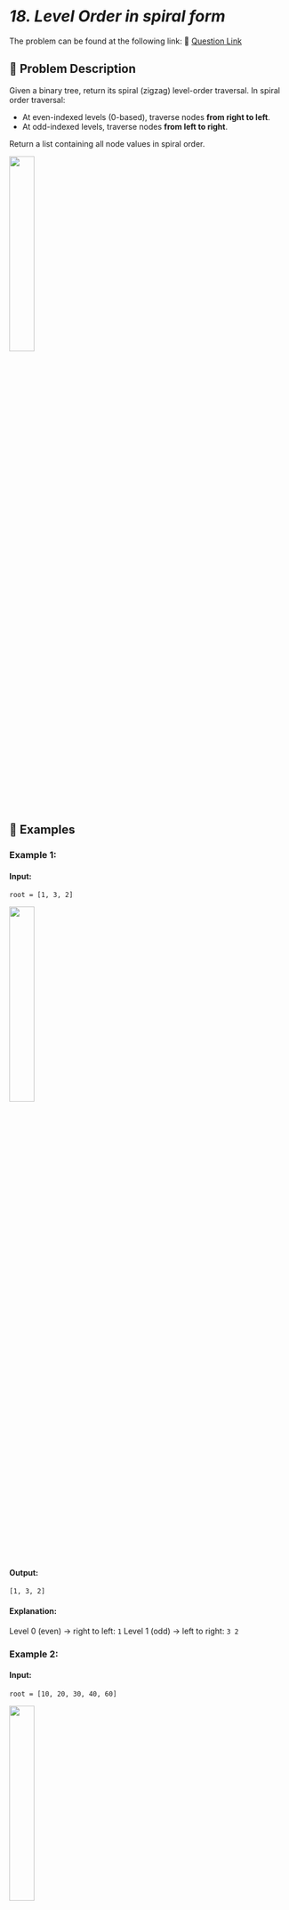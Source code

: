 # _18. Level Order in spiral form_

The problem can be found at the following link: 🔗 [Question Link](https://www.geeksforgeeks.org/problems/level-order-traversal-in-spiral-form/1)

## **🧩 Problem Description**

Given a binary tree, return its spiral (zigzag) level-order traversal.
In spiral order traversal:

- At even-indexed levels (0-based), traverse nodes **from right to left**.
- At odd-indexed levels, traverse nodes **from left to right**.

Return a list containing all node values in spiral order.

<img src="https://github.com/user-attachments/assets/b1969c68-98a2-4251-9151-2d5d2d8f1b78" width="30%">

## **📘 Examples**

### **Example 1:**

#### **Input:**

`root = [1, 3, 2]`

<img src="https://github.com/user-attachments/assets/836b9d62-2c1d-4eb1-8bf0-7d4194c6451e" width="30%">

#### **Output:**

`[1, 3, 2]`

#### **Explanation:**

Level 0 (even) → right to left: `1`
Level 1 (odd) → left to right: `3 2`

### **Example 2:**

#### **Input:**

`root = [10, 20, 30, 40, 60]`

<img src="https://github.com/user-attachments/assets/e007d5b3-9e0d-4ba6-a3d3-293828c56eb8" width="30%">

#### **Output:**

`[10, 20, 30, 60, 40]`

### **Example 3:**

#### **Input:**

`root = [1, 2, N, 4]`

<img src="https://github.com/user-attachments/assets/84061eac-bf90-4ce2-af9c-c92f0fa83898" width="30%">

#### **Output:**

`[1, 2, 4]`

## **🔒 Constraints**

- 1 ≤ number of nodes ≤ 10⁵
- 0 ≤ node->data ≤ 10⁵

## **✅ My Approach**

### **Using Double-Ended Queue (Deque)**

We use a `deque` to simulate two-directional traversal:

- For **even-indexed levels**, we traverse from right to left using `pop_back()` and push children to the **front**.
- For **odd-indexed levels**, we traverse from left to right using `pop_front()` and push children to the **back**.

We alternate the direction at each level using a boolean flag.

### **Algorithm Steps:**

1. Initialize deque `q` and push root node.
2. While `q` is not empty:

   - Traverse the current level based on direction:

     - If flag is `True` (even), pop from back and push right→left children to front.
     - If flag is `False` (odd), pop from front and push left→right children to back.

   - Flip the flag at the end of each level.

## **🧮 Time and Auxiliary Space Complexity**

- **Expected Time Complexity:** O(n), as we visit each node exactly once in level order.
- **Expected Auxiliary Space Complexity:** O(n), due to storing up to an entire level of nodes in the deque.

## **🧠 Code (C++)**

```cpp
class Solution {
  public:
    vector<int> findSpiral(Node* r) {
        if (!r) return {};
        vector<int> a;
        deque<Node*> q{r};
        bool f = 1;
        while (!q.empty()) {
            int n = q.size();
            while (n--) {
                Node* x = f ? q.back() : q.front();
                f ? q.pop_back() : q.pop_front();
                a.push_back(x->data);
                if (f) {
                    if (x->right) q.push_front(x->right);
                    if (x->left) q.push_front(x->left);
                } else {
                    if (x->left) q.push_back(x->left);
                    if (x->right) q.push_back(x->right);
                }
            }
            f = !f;
        }
        return a;
    }
};
```

<details>
<summary><h2 align="center">⚡ Alternative Approaches</h2></summary>
  
## 📊 **2️⃣ Two-Stacks Method**

### **Algorithm Steps:**

1. If `root` is null, return `{}`.
2. Initialize two stacks: `s1` (for current level), `s2` (for next level).
3. Push `root` to `s1`.
4. While either `s1` or `s2` is non-empty:

   - **Process `s1`** (right→left):

     1. While `s1` isn’t empty:

        - Pop `u` from `s1`, append `u->data`.
        - Push `u->right` then `u->left` onto `s2`.

   - **Process `s2`** (left→right):

     1. While `s2` isn’t empty:

        - Pop `u` from `s2`, append `u->data`.
        - Push `u->left` then `u->right` onto `s1`.

5. Return the combined result.

```cpp
class Solution {
  public:
    vector<int> findSpiral(Node* root) {
        if (!root) return {};
        vector<int> ans;
        stack<Node*> s1, s2;
        s1.push(root);
        while (!s1.empty() || !s2.empty()) {
            while (!s1.empty()) {
                Node* u = s1.top(); s1.pop();
                ans.push_back(u->data);
                if (u->right) s2.push(u->right);
                if (u->left)  s2.push(u->left);
            }
            while (!s2.empty()) {
                Node* u = s2.top(); s2.pop();
                ans.push_back(u->data);
                if (u->left)  s1.push(u->left);
                if (u->right) s1.push(u->right);
            }
        }
        return ans;
    }
};
```

### ✅ **Why This Approach?**

- Clear separation of two traversal directions via two stacks.
- No deque operations—pure LIFO.

#### 📝 **Complexity Analysis:**

- **Time:** 🔸 O(N)
- **Auxiliary Space:** 🔸 O(N)

## 📊 **3️⃣ Level-Collection + Reverse**

### **Algorithm Steps:**

1. Perform a standard level-order traversal using a queue, but **collect each level** into its own vector.
2. After collecting all levels in `levels[]`, iterate through `levels`:

   - If level index is even → reverse that level.
   - Append elements in order to final answer.

```cpp
class Solution {
  public:
    vector<int> findSpiral(Node* root) {
        if (!root) return {};
        vector<vector<int>> levels;
        queue<Node*> q;
        q.push(root);
        while (!q.empty()) {
            int sz = q.size();
            vector<int> lvl;
            for (int i = 0; i < sz; ++i) {
                Node* u = q.front(); q.pop();
                lvl.push_back(u->data);
                if (u->left)  q.push(u->left);
                if (u->right) q.push(u->right);
            }
            levels.push_back(lvl);
        }
        vector<int> ans;
        for (int i = 0; i < levels.size(); ++i) {
            if (i % 2 == 0)
                reverse(levels[i].begin(), levels[i].end());
            ans.insert(ans.end(), levels[i].begin(), levels[i].end());
        }
        return ans;
    }
};
```

### ✅ **Why This Approach?**

- Simple to reason about by separating concerns.
- Useful if you need per-level data later.

#### 📝 **Complexity Analysis:**

- **Time:** 🔸 O(N)
- **Auxiliary Space:** 🔸 O(N) (for both queue and `levels`)

## 🆚 Comparison

| **Approach**            | ⏱️ **Time** | 🗂️ **Space** | ✅ **Pros**             | ⚠️ **Cons**                        |
| ----------------------- | ----------- | ------------ | ----------------------- | ---------------------------------- |
| Deque Zigzag Traversal  | 🟢 O(n)     | 🟢 O(n)      | Clean, single container | Requires deque logic               |
| Two Stack Zigzag        | 🟢 O(n)     | 🟢 O(n)      | Stack-based alternative | Slightly verbose                   |
| Level-Collect + Reverse | 🔸 O(N)     | 🔸 O(N)      | Simple to implement     | Needs extra storage for all levels |

### ✅ **Best Choice by Scenario**

| **Scenario**                    | **Recommended Approach**           |
| ------------------------------- | ---------------------------------- |
| 🚀 Performance & minimal passes | 🥇 Deque-Based Traversal (Optimal) |
| 🎓 Clarity in interview demos   | 🥈 Two-Stacks                      |
| 📊 Need per-level data retained | 🥉 Level-Collect + Reverse         |

</details>

## **🧑‍💻 Code (Java)**

```java
class Solution {
    public ArrayList<Integer> findSpiral(Node r) {
        if (r == null) return new ArrayList<>();
        ArrayList<Integer> a = new ArrayList<>();
        Deque<Node> q = new ArrayDeque<>();
        q.add(r);
        boolean f = true;
        while (!q.isEmpty()) {
            int n = q.size();
            while (n-- > 0) {
                Node x = f ? q.pollLast() : q.pollFirst();
                a.add(x.data);
                if (f) {
                    if (x.right != null) q.addFirst(x.right);
                    if (x.left != null) q.addFirst(x.left);
                } else {
                    if (x.left != null) q.addLast(x.left);
                    if (x.right != null) q.addLast(x.right);
                }
            }
            f = !f;
        }
        return a;
    }
}
```

## **🐍 Code (Python)**

```python
class Solution:
    def findSpiral(self, r):
        if not r: return []
        a, q, f = [], deque([r]), True
        while q:
            for _ in range(len(q)):
                x = q.pop() if f else q.popleft()
                a.append(x.data)
                if f:
                    if x.right: q.appendleft(x.right)
                    if x.left: q.appendleft(x.left)
                else:
                    if x.left: q.append(x.left)
                    if x.right: q.append(x.right)
            f = not f
        return a
```

## 🧠 Contribution and Support

For discussions, questions, or doubts related to this solution, feel free to connect on LinkedIn: [📬 Any Questions?](https://www.linkedin.com/in/patel-hetkumar-sandipbhai-8b110525a/). Let’s make this learning journey more collaborative!

⭐ **If you find this helpful, please give this repository a star!** ⭐

---

<div align="center">
  <h3><b>📍Visitor Count</b></h3>
</div>

<p align="center">
  <img src="https://visitor-badge.laobi.icu/badge?page_id=Hunterdii.GeeksforGeeks-POTD" />
</p>

